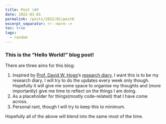 ```yaml
---
title: Post \#0
date: 2022-01-01
permalink: /posts/2022/01/post0
excerpt_separator: <!--more-->
toc: true
tags:
  - random
---
```



### This is the “Hello World!” blog post!

There are three aims for this blog:

1. Inspired by  [Prof. David W. Hogg](https://cosmo.nyu.edu/hogg/)’s [research diary](http://hoggresearch.blogspot.com/), I want this is to be my research diary. I will try to do the updates every week only though. Hopefully it will give me some space to organise my thoughts and (more importantly) give me time to reflect on the things I am doing.
2. As a placeholder for things(mostly code-related) that I have come across.
3. Personal rant, though I will try to keep this to minimum.

Hopefully all  of the above will blend into the same most of the time.
